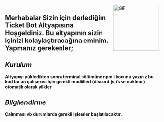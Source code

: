 <img align="right" height="150rem" alt="GIF" src="https://media4.giphy.com/media/RbDKaczqWovIugyJmW/200w.webp?cid=ecf05e47yrznhyd4w1cnwbe3hlilpmls3c0mrsymhdzmzp5z&rid=200w.webp" />


## Merhabalar Sizin için derlediğim **Ticket Bot** Altyapısına Hoşgeldiniz. Bu altyapının sizin işinizi kolaylaştıracağına eminim. Yapmanız gerekenler;

## <i> Kurulum </i>

**Altyapıyı yükledikten sonra terminal bölümüne npm i kodunu yazınız bu kod botun çalışması için gerekli modülleri (discord.js,fs ve nukleon) otomatik olarak yükler**

## <i> Bilgilendirme </i>

**Çalınması vb durumlarda gerekli işlemler başlatılacaktır.**
